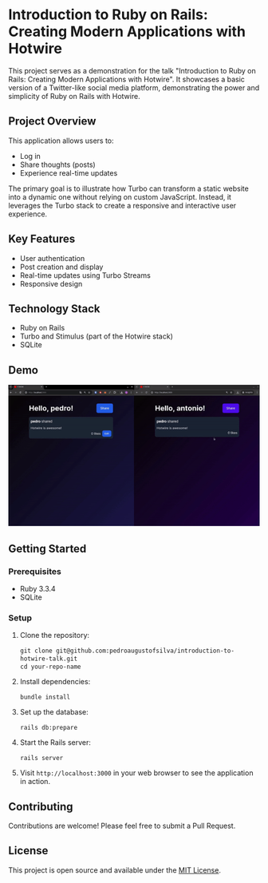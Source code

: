 # Introduction to Ruby on Rails: Creating Modern Applications with Hotwire

This project serves as a demonstration for the talk "Introduction to Ruby on Rails: Creating Modern Applications with Hotwire". It showcases a basic version of a Twitter-like social media platform, demonstrating the power and simplicity of Ruby on Rails with Hotwire.

## Project Overview

This application allows users to:
- Log in
- Share thoughts (posts)
- Experience real-time updates

The primary goal is to illustrate how Turbo can transform a static website into a dynamic one without relying on custom JavaScript. Instead, it leverages the Turbo stack to create a responsive and interactive user experience.

## Key Features

- User authentication
- Post creation and display
- Real-time updates using Turbo Streams
- Responsive design

## Technology Stack

- Ruby on Rails
- Turbo and Stimulus (part of the Hotwire stack)
- SQLite

## Demo

![X Social Demo](docs/x_social.gif)

## Getting Started

### Prerequisites

- Ruby 3.3.4
- SQLite

### Setup

1. Clone the repository:
   ```
   git clone git@github.com:pedroaugustofsilva/introduction-to-hotwire-talk.git
   cd your-repo-name
   ```

2. Install dependencies:
   ```
   bundle install
   ```

3. Set up the database:
   ```
   rails db:prepare
   ```

4. Start the Rails server:
   ```
   rails server
   ```

5. Visit `http://localhost:3000` in your web browser to see the application in action.

## Contributing

Contributions are welcome! Please feel free to submit a Pull Request.

## License

This project is open source and available under the [MIT License](LICENSE).
